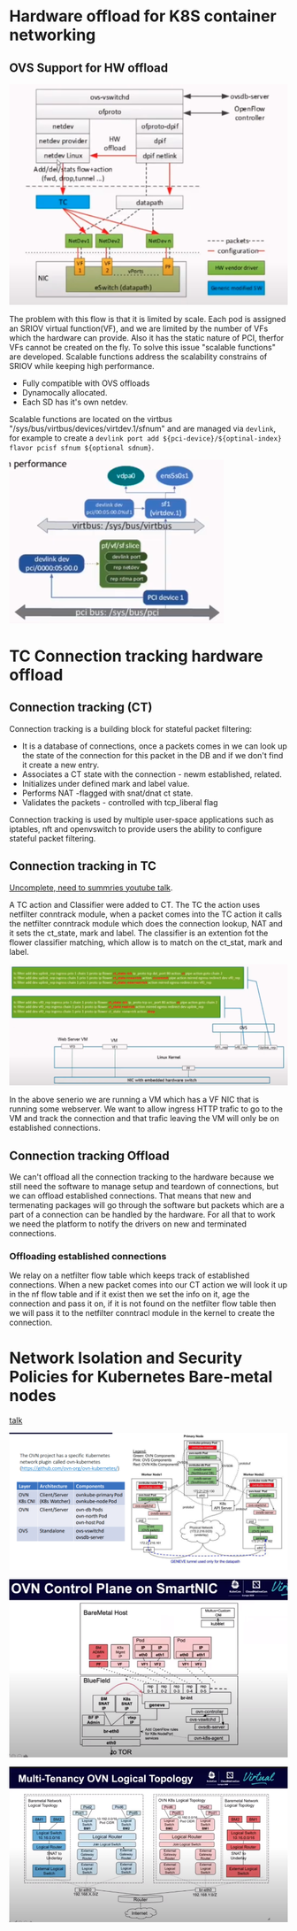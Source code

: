 # Hardware offload for K8S container networking

## OVS Support for HW offload

![](2021-12-02-10-55-54.png)

The problem with this flow is that it is limited by scale.
Each pod is assigned an SRIOV virtual function(VF), and we are limited by the number of VFs which the hardware can provide. Also it has the static nature of PCI, therfor VFs cannot be created on the fly.
To solve this issue "scalable functions" are developed.
Scalable functions address the scalability constrains of SRIOV while keeping high performance.

- Fully compatible with OVS offloads
- Dynamocally allocated.
- Each SD has it's own netdev.

Scalable functions are located on the virtbus "/sys/bus/virtbus/devices/virtdev.1/sfnum" and are managed via `devlink`, for example to create a `devlink port add ${pci-device}/${optinal-index} flavor pcisf sfnum ${optional sdnum}`.

![](2021-12-02-11-10-09.png)

# TC Connection tracking hardware offload

## Connection tracking (CT)

Connection tracking is a building block for stateful packet filtering:

- It is a database of connections, once a packets comes in we can look up the state of the connection for this packet in the DB and if we don't find it create a new entry.
- Associates a CT state with the connection - newm established, related.
- Initializes under defined mark and label value.
- Performs NAT -flagged with snat/dnat ct state.
- Validates the packets - controlled with tcp_liberal flag

Connection tracking is used by multiple user-space applications such as iptables, nft and openvswitch to provide users the ability to configure stateful packet filtering.

## Connection tracking in TC

[Uncomplete, need to summries youtube talk](https://www.youtube.com/watch?v=gWklbJSk0YI).

A TC action and Classifier were added to CT.
The TC the action uses netfilter conntrack module, when a packet comes into the TC action it calls the netfilter conntrack module which does the connection lookup, NAT and it sets the ct_state, mark and label.
The classifier is an extention fot the flower classifier matching, which allow is to match on the ct_stat, mark and label.

![](2021-12-02-12-02-14.png)

In the above senerio we are running a VM which has a VF NIC that is running some webserver. We want to allow ingress HTTP trafic to go to the VM and track the connection and that trafic leaving the VM will only be on established connections.

## Connection tracking Offload

We can't offload all the connection tracking to the hardware because we still need the software to manage setup and teardown of connections, but we can offload established connections. That means that new and termenating packages will go through the software but packets which are a part of a connection can be handled by the hardware.
For all that to work we need the platform to notify the drivers on new and terminated connections.

### Offloading established connections

We relay on a netfilter flow table which keeps track of established connections.
When a new packet comes into our CT action we will look it up in the nf flow table and if it exist then we set the info on it, age the connection and pass it on, if it is not found on the netfilter flow table then we will pass it to the netfilter conntracl module in the kernel to create the connection.

# Network Isolation and Security Policies for Kubernetes Bare-metal nodes

[talk](https://www.youtube.com/watch?v=AjEgSUN1aYw)

![](2021-12-02-16-14-31.png)

![](2021-12-02-16-26-06.png)

![](2021-12-02-16-36-38.png)